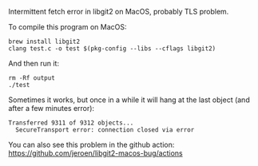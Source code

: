 Intermittent fetch error in libgit2 on MacOS, probably TLS problem.

To compile this program on MacOS:

```
brew install libgit2
clang test.c -o test $(pkg-config --libs --cflags libgit2)
```

And then run it:

```
rm -Rf output
./test
```

Sometimes it works, but once in a while it will hang at the last object (and after a few minutes error):

```
Transferred 9311 of 9312 objects...
  SecureTransport error: connection closed via error
```

You can also see this problem in the github action: https://github.com/jeroen/libgit2-macos-bug/actions
